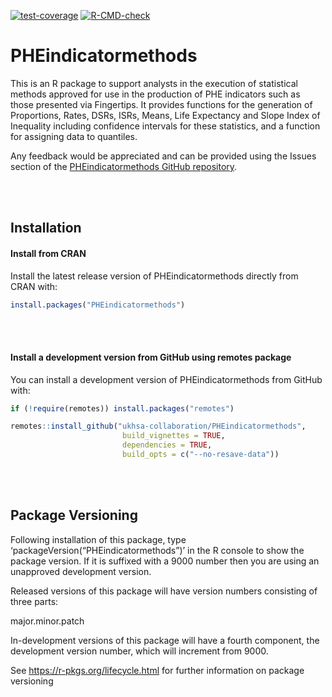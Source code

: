 
<!-- README.md is generated from README.Rmd. Please edit that file -->

[![test-coverage](https://github.com/ukhsa-collaboration/PHEindicatormethods/actions/workflows/test-coverage.yaml/badge.svg)](https://github.com/ukhsa-collaboration/PHEindicatormethods/actions/workflows/test-coverage.yaml)
[![R-CMD-check](https://github.com/ukhsa-collaboration/PHEindicatormethods/actions/workflows/R-CMD-check.yaml/badge.svg)](https://github.com/ukhsa-collaboration/PHEindicatormethods/actions/workflows/R-CMD-check.yaml)

# PHEindicatormethods

This is an R package to support analysts in the execution of statistical
methods approved for use in the production of PHE indicators such as
those presented via Fingertips. It provides functions for the generation
of Proportions, Rates, DSRs, ISRs, Means, Life Expectancy and Slope
Index of Inequality including confidence intervals for these statistics,
and a function for assigning data to quantiles.

Any feedback would be appreciated and can be provided using the Issues
section of the [PHEindicatormethods GitHub
repository](https://github.com/ukhsa-collaboration/PHEindicatormethods).

<br/> <br/>

## Installation

#### Install from CRAN

Install the latest release version of PHEindicatormethods directly from
CRAN with:

``` r
install.packages("PHEindicatormethods")
```

<br/> <br/>

#### Install a development version from GitHub using remotes package

You can install a development version of PHEindicatormethods from GitHub
with:

``` r
if (!require(remotes)) install.packages("remotes")

remotes::install_github("ukhsa-collaboration/PHEindicatormethods",
                         build_vignettes = TRUE,
                         dependencies = TRUE,
                         build_opts = c("--no-resave-data"))
```

<br/> <br/>

## Package Versioning

Following installation of this package, type
‘packageVersion(“PHEindicatormethods”)’ in the R console to show the
package version. If it is suffixed with a 9000 number then you are using
an unapproved development version.

Released versions of this package will have version numbers consisting
of three parts:

major.minor.patch

In-development versions of this package will have a fourth component,
the development version number, which will increment from 9000.

See <https://r-pkgs.org/lifecycle.html> for further information on
package versioning
